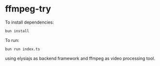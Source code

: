 # ffmpeg-try

To install dependencies:

```bash
bun install
```

To run:

```bash
bun run index.ts
```
using elysiajs as backend framework and ffmpeg as video processing tool.

